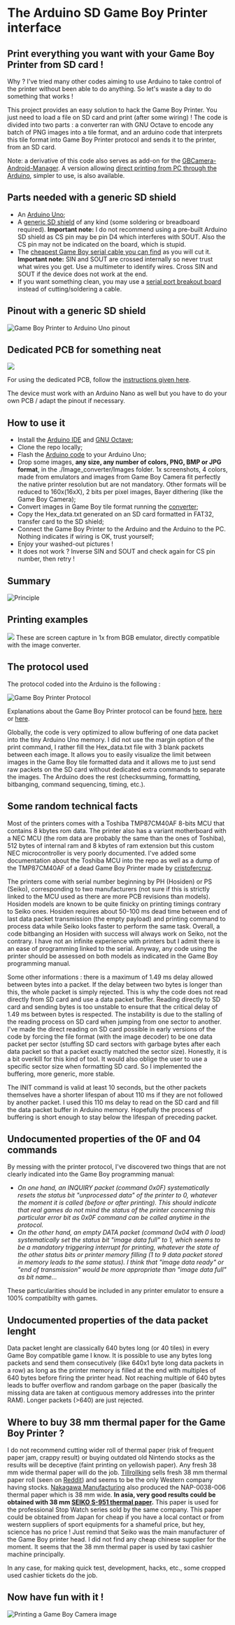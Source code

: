 # The Arduino SD Game Boy Printer interface

## Print everything you want with your Game Boy Printer from SD card !

Why ? I've tried many other codes aiming to use Arduino to take control of the printer without been able to do anything. So let's waste a day to do something that works !

This project provides an easy solution to hack the Game Boy Printer. You just need to load a file on SD card and print (after some wiring) ! The code is divided into two parts : a converter ran with GNU Octave to encode any batch of PNG images into a tile format, and an arduino code that interprets this tile format into Game Boy Printer protocol and sends it to the printer, from an SD card.

Note: a derivative of this code also serves as add-on for the [GBCamera-Android-Manager](https://github.com/Raphael-Boichot/GBCamera-Android-Manager). A version allowing [direct printing from PC through the Arduino](https://github.com/Raphael-Boichot/PC-to-Game-Boy-Printer-interface), simpler to use, is also available.

## Parts needed with a generic SD shield

- An [Arduino Uno](https://www.aliexpress.com/item/1005002997846504.html);
- A [generic SD shield](https://www.aliexpress.com/item/1005006059963950.html) of any kind (some soldering or breadboard required). **Important note:** I do not recommend using a pre-built Arduino SD shield as CS pin may be pin D4 which interferes with SOUT. Also the CS pin may not be indicated on the board, which is stupid.
- The [cheapest Game Boy serial cable you can find](https://www.aliexpress.com/item/32698407220.html) as you will cut it. **Important note:** SIN and SOUT are crossed internally so never trust what wires you get. Use a multimeter to identify wires. Cross SIN and SOUT if the device does not work at the end.
- If you want something clean, you may use a [serial port breakout board](https://github.com/Palmr/gb-link-cable) instead of cutting/soldering a cable.

## Pinout with a generic SD shield
![Game Boy Printer to Arduino Uno pinout](Illustrations/Pinout_2.png)

## Dedicated PCB for something neat
![](https://github.com/Raphael-Boichot/Collection-of-PCB-for-Game-Boy-Printer-Emulators/blob/main/PCB_Arduino_Uno/Arduino_Shield_with_SD.jpg)

For using the dedicated PCB, follow the [instructions given here](https://github.com/Raphael-Boichot/Collection-of-PCB-for-Game-Boy-Printer-Emulators). 

The device must work with an Arduino Nano as well but you have to do your own PCB / adapt the pinout if necessary.

## How to use it

- Install the [Arduino IDE](https://www.arduino.cc/en/software) and [GNU Octave](https://octave.org/);
- Clone the repo locally;
- Flash the [Arduino code](https://github.com/Raphael-Boichot/The-Arduino-SD-Game-Boy-Printer/blob/master/Game_Boy_SD_printer/Game_Boy_SD_printer.ino) to your Arduino Uno;
- Drop some images, **any size, any number of colors, PNG, BMP or JPG format**, in the ./Image_converter/Images folder. 1x screenshots, 4 colors, made from emulators and images from Game Boy Camera fit perfectly the native printer resolution but are not mandatory. Other formats will be reduced to 160x(16xX), 2 bits per pixel images, Bayer dithering (like the Game Boy Camera);
- Convert images in Game Boy tile format running the [converter](https://github.com/Raphael-Boichot/The-Arduino-SD-Game-Boy-Printer/blob/master/Image_converter/Image_converter.m);
- Copy the Hex_data.txt generated on an SD card formatted in FAT32, transfer card to the SD shield;
- Connect the Game Boy Printer to the Arduino and the Arduino to the PC. Nothing indicates if wiring is OK, trust yourself;
- Enjoy your washed-out pictures !
- It does not work ? Inverse SIN and SOUT and check again for CS pin number, then retry !

## Summary

![Principle](Illustrations/How_to.png)

## Printing examples

![](/Illustrations/Printing_Examples_2.png)
These are screen capture in 1x from BGB emulator, directly compatible with the image converter.

## The protocol used

The protocol coded into the Arduino is the following :

![Game Boy Printer Protocol](Illustrations/Printing_protocol.png)

Explanations about the Game Boy Printer protocol can be found [here](https://gbdev.gg8.se/wiki/articles/Gameboy_Printer), [here](http://furrtek.free.fr/?a=gbprinter) or [here](https://www.mikrocontroller.net/attachment/34801/gb-printer.txt). 

Globally, the code is very optimized to allow buffering of one data packet into the tiny Arduino Uno memory. I did not use the margin option of the print command, I rather fill the Hex_data.txt file with 3 blank packets between each image. It allows you to easily visualize the limit between images in the Game Boy tile formatted data and it allows me to just send raw packets on the SD card without dedicated extra commands to separate the images. The Arduino does the rest (checksumming, formatting, bitbanging, command sequencing, timing, etc.).

## Some random technical facts

Most of the printers comes with a Toshiba TMP87CM40AF 8-bits MCU that contains 8 kbytes rom data. The printer also has a variant motherboard with a NEC MCU (the rom data are probably the same than the ones of Toshiba), 512 bytes of internal ram and 8 kbytes of ram extension but this custom NEC microcontroller is very poorly documented. I've added some documentation about the Toshiba MCU into the repo as well as a dump of the TMP87CM40AF of a dead Game Boy Printer made by [cristofercruz](https://github.com/cristofercruz).

The printers come with serial number beginning by PH (Hosiden) or PS (Seiko), corresponding to two manufacturers (not sure if this is strictly linked to the MCU used as there are more PCB revisions than models). Hosiden models are known to be quite finicky on printing timings contrary to Seiko ones. Hosiden requires about 50-100 ms dead time between end of last data packet transmission (the empty payload) and printing command to process data while Seiko looks faster to perform the same task. Overall, a code bitbanging an Hosiden with success will always work on Seiko, not the contrary. I have not an infinite experience with printers but I admit there is an ease of programming linked to the serial. Anyway, any code using the printer should be assessed on both models as indicated in the Game Boy programming manual.

Some other informations : there is a maximum of 1.49 ms delay allowed between bytes into a packet. If the delay between two bytes is longer than this, the whole packet is simply rejected. This is why the code does not read directly from SD card and use a data packet buffer. Reading directly to SD card and sending bytes is too unstable to ensure that the critical delay of 1.49 ms between bytes is respected. The instability is due to the stalling of the reading process on SD card when jumping from one sector to another. I've made the direct reading on SD card possible in early versions of the code by forcing the file format (with the image decoder) to be one data packet per sector (stuffing SD card sectors with garbage bytes after each data packet so that a packet exactly matched the sector size). Honestly, it is a bit overkill for this kind of tool. It would also oblige the user to use a specific sector size when formatting SD card. So I implemented the buffering, more generic, more stable. 

The INIT command is valid at least 10 seconds, but the other packets themselves have a shorter lifespan of about 110 ms if they are not followed by another packet. I used this 110 ms delay to read on the SD card and fill the data packet buffer in Arduino memory. Hopefully the process of buffering is short enough to stay below the lifespan of preceding packet.

## Undocumented properties of the 0F and 04 commands

By messing with the printer protocol, I've discovered two things that are not clearly indicated into the Game Boy programming manual:

- *On one hand, an INQUIRY packet (command 0x0F) systematically resets the status bit "unprocessed data" of the printer to 0, whatever the moment it is called (before or after printing). This should indicate that real games do not mind the status of the printer concerning this particular error bit as 0x0F command can be called anytime in the protocol.*
- *On the other hand, an empty DATA packet (command 0x04 with 0 load) systematically set the status bit "image data full" to 1, which seems to be a mandatory triggering interrupt for printing, whatever the state of the other status bits or printer memory filling (1 to 9 data packet stored in memory leads to the same status). I think that "image data ready" or "end of transmission" would be more appropriate than "image data full" as bit name...*

These particularities should be included in any printer emulator to ensure a 100% compatibilty with games.

## Undocumented properties of the data packet lenght

Data packet lenght are classically 640 bytes long (or 40 tiles) in every Game Boy compatible game I know. It is possible to use any bytes long packets and send them consecutively (like 640x1 byte long data packets in a row) as long as the printer memory is filled at the end with multiples of 640 bytes before firing the printer head. Not reaching multiple of 640 bytes leads to buffer overflow and random garbage on the paper (basically the missing data are taken at contiguous memory addresses into the printer RAM). Longer packets (>640) are just rejected.

## Where to buy 38 mm thermal paper for the Game Boy Printer ?

I do not recommend cutting wider roll of thermal paper (risk of frequent paper jam, crappy result) or buying outdated old Nintendo stocks as the results will be deceptive (faint printing on yellowish paper). Any fresh 38 mm wide thermal paper will do the job. [Tillrollking](https://www.tillrollking.co.uk/thermal-rolls) sells fresh 38 mm thermal paper roll (seen on [Reddit](https://www.reddit.com/r/Gameboy/comments/d2sq77/game_boy_printer_paper_alternative/)) and seems to be the only Western company having stocks. [Nakagawa Manufacturing](https://www.onlinecomponents.com/en/nakagawa-manufacturing/nap0038006-12002055.html) also produced the NAP-0038-006 thermal paper which is 38 mm wide. **In asia, very good results could be obtained with 38 mm [SEIKO S-951 thermal paper](https://mignon.hateblo.jp/entry/2021/07/01/003119).** This paper is used for the professional Stop Watch series sold by the same company. This paper could be obtained from Japan for cheap if you have a local contact or from western suppliers of sport equipments for a shameful price, but hey, science has no price ! Just remind that Seiko was the main manufacturer of the Game Boy printer head. I did not find any cheap chinese supplier for the moment. It seems that the 38 mm thermal paper is used by taxi cashier machine principally.

In any case, for making quick test, development, hacks, etc., some cropped used cashier tickets do the job.

## Now have fun with it !

![Printing a Game Boy Camera image](Illustrations/Printing_Examples.png)
